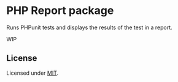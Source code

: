 # PHP Report package

Runs PHPunit tests and displays the results of the test in a report.

WIP

## License

Licensed under [MIT](LICENSE.md).
